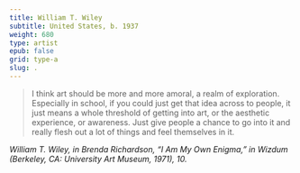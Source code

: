 ```yaml
---
title: William T. Wiley
subtitle: United States, b. 1937
weight: 680
type: artist
epub: false
grid: type-a
slug: .
---
```


>I think art should be more and more amoral, a realm of exploration. Especially in school, if you could just get that idea across to people, it just means a whole threshold of getting into art, or the aesthetic experience, or awareness. Just give people a chance to go into it and really flesh out a lot of things and feel themselves in it.

<cite>William T. Wiley, in Brenda Richardson, “I Am My Own Enigma,” in *Wizdum* (Berkeley, CA: University Art Museum, 1971), 10.</cite>
